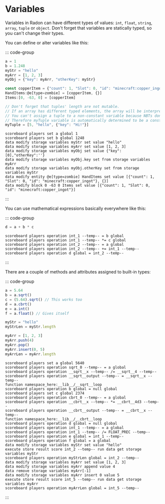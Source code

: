 # Variables

Variables in Radon can have different types of values: `int`, `float`, `string`, `array`, `tuple` or `object`. Don't
forget that variables are statically typed, so you can't change their types.

You can define or alter variables like this:

::: code-group

```js [Radon]
a = 1
b = 1.248
myStr = "hello"
myArr = [1, 2, 3]
myObj = {"key": myArr, "otherKey": myStr}

const copperItem = {"count": 1, "Slot": 0, "id": "minecraft:copper_ingot"} // Immutable variable
HandItems:@e[type=zombie] = [copperItem, {}]
Items:[0, -63, 0] = [copperItem]

// Don't forget that tuples' length are not mutable.
// If an array has different typed elements, the array will be interpreted as a tuple
// You can't assign a tuple to a non-constant variable because NBTs don't support tuples
// Therefore myTuple variable is automatically determined to be a constant
myTuple = [5, "hello", {"key": "Hi!"}]
```

```mcfunction [mcfunction]
scoreboard players set a global 1
scoreboard players set b global 1248
data modify storage variables myStr set value "hello"
data modify storage variables myArr set value [1, 2, 3]
data modify storage variables myObj set value {"key":[0],"otherKey":''}
data modify storage variables myObj.key set from storage variables myArr
data modify storage variables myObj.otherKey set from storage variables myStr
data modify entity @e[type=zombie] HandItems set value [{"count": 1, "Slot": 0, "id": "minecraft:copper_ingot"}, {}]
data modify block 0 -63 0 Items set value [{"count": 1, "Slot": 0, "id": "minecraft:copper_ingot"}]
```

:::

You can use mathematical expressions basically everywhere like this:

::: code-group

```js [Radon]
d = a + b * c
```

```mcfunction [mcfunction]
scoreboard players operation int_1 --temp-- = b global
scoreboard players operation int_1 --temp-- *= c global
scoreboard players operation int_2 --temp-- = a global
scoreboard players operation int_2 --temp-- += int_1 --temp--
scoreboard players operation d global = int_2 --temp--
```

:::

There are a couple of methods and attributes assigned to built-in types:

::: code-group

```js [Radon]
a = 5.64
b = a.sqrt()
c = (5.64).sqrt() // This works too
d = a.cbrt()
e = a.int()
f = a.float() // Gives itself

myStr = "hello"
myStrLen = myStr.length

myArr = [1, 2, 3]
myArr.push(4)
myArr.pop()
myArr.insert(0, 5)
myArrLen = myArr.length
```

```mcfunction [mcfunction]
scoreboard players set a global 5640
scoreboard players operation sqrt_0 --temp-- = a global
scoreboard players operation __sqrt__x --temp-- /= __sqrt__4 --temp--
scoreboard players operation __sqrt__output --temp-- = __sqrt__x --temp--
function namespace_here:__lib__/__sqrt__loop
scoreboard players operation b global = null global
scoreboard players set c global 2374
scoreboard players operation cbrt_0 --temp-- = a global
scoreboard players operation __cbrt__x --temp-- *= __cbrt__4d3 --temp--
scoreboard players operation __cbrt__output --temp-- = __cbrt__x --temp--
function namespace_here:__lib__/__cbrt__loop
scoreboard players operation d global = null global
scoreboard players operation int_1 --temp-- = a global
scoreboard players operation int_1 --temp-- /= FLOAT_PREC --temp--
scoreboard players operation e global = int_1 --temp--
scoreboard players operation f global = a global
data modify storage variables myStr set value "hello"
execute store result score int_2 --temp-- run data get storage variables myStr
scoreboard players operation myStrLen global = int_2 --temp--
data modify storage variables myArr set value [1, 2, 3]
data modify storage variables myArr append value 4
data remove storage variables myArr[-1]
data modify storage variables myArr insert 0 value 5
execute store result score int_5 --temp-- run data get storage variables myArr
scoreboard players operation myArrLen global = int_5 --temp--
```

:::
